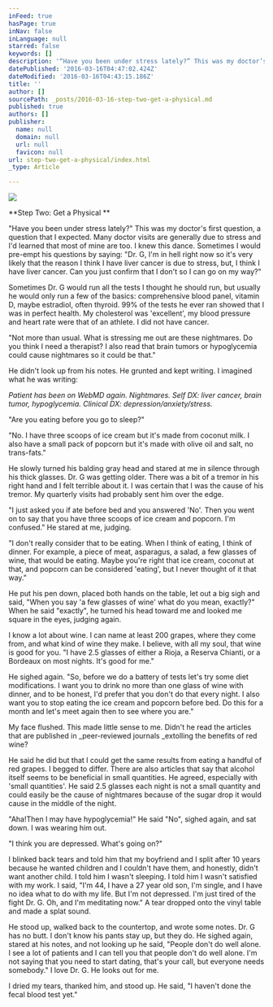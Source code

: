 ```yaml
---
inFeed: true
hasPage: true
inNav: false
inLanguage: null
starred: false
keywords: []
description: '“Have you been under stress lately?” This was my doctor’s first question, a question that I expected. Many doctor visits are generally due to stress and I’d learned that most of mine are too. I knew this dance. Sometimes I would pre-empt his questions by saying: “Dr. G, I’m in hell right now so it’s very likely that the reason I think I have liver cancer is due to stress, but, I think I have liver cancer. Can you just confirm that I don’t so I can go on my way?”'
datePublished: '2016-03-16T04:47:02.424Z'
dateModified: '2016-03-16T04:43:15.186Z'
title: ''
author: []
sourcePath: _posts/2016-03-16-step-two-get-a-physical.md
published: true
authors: []
publisher:
  name: null
  domain: null
  url: null
  favicon: null
url: step-two-get-a-physical/index.html
_type: Article

---
```

![](https://the-grid-user-content.s3-us-west-2.amazonaws.com/59eebfae-e383-4db0-a20e-4e95bcfb0414.jpg)

**Step Two: Get a Physical **

"Have you been under stress lately?" This was my doctor's first question, a question that I expected. Many doctor visits are generally due to stress and I'd learned that most of mine are too. I knew this dance. Sometimes I would pre-empt his questions by saying: "Dr. G, I'm in hell right now so it's very likely that the reason I think I have liver cancer is due to stress, but, I think I have liver cancer. Can you just confirm that I don't so I can go on my way?"

Sometimes Dr. G would run all the tests I thought he should run, but usually he would only run a few of the basics: comprehensive blood panel, vitamin D, maybe estradiol, often thyroid. 99% of the tests he ever ran showed that I was in perfect health. My cholesterol was 'excellent', my blood pressure and heart rate were that of an athlete. I did not have cancer.

"Not more than usual. What is stressing me out are these nightmares. Do you think I need a therapist? I also read that brain tumors or hypoglycemia could cause nightmares so it could be that."

He didn't look up from his notes. He grunted and kept writing. I imagined what he was writing:

_Patient has been on WebMD again. Nightmares. Self DX: liver cancer, brain tumor, hypoglycemia. Clinical DX: depression/anxiety/stress._

"Are you eating before you go to sleep?"

"No. I have three scoops of ice cream but it's made from coconut milk. I also have a small pack of popcorn but it's made with olive oil and salt, no trans-fats."

He slowly turned his balding gray head and stared at me in silence through his thick glasses. Dr. G was getting older. There was a bit of a tremor in his right hand and I felt terrible about it. I was certain that I was the cause of his tremor. My quarterly visits had probably sent him over the edge.

"I just asked you if ate before bed and you answered 'No'. Then you went on to say that you have three scoops of ice cream and popcorn. I'm confused." He stared at me, judging.

"I don't really consider that to be eating. When I think of eating, I think of dinner. For example, a piece of meat, asparagus, a salad, a few glasses of wine, that would be eating. Maybe you're right that ice cream, coconut at that, and popcorn can be considered 'eating', but I never thought of it that way."

He put his pen down, placed both hands on the table, let out a big sigh and said, "When you say 'a few glasses of wine' what do you mean, exactly?" When he said "exactly", he turned his head toward me and looked me square in the eyes, judging again.

I know a lot about wine. I can name at least 200 grapes, where they come from, and what kind of wine they make. I believe, with all my soul, that wine is good for you. "I have 2.5 glasses of either a Rioja, a Reserva Chianti, or a Bordeaux on most nights. It's good for me."

He sighed again. "So, before we do a battery of tests let's try some diet modifications. I want you to drink no more than one glass of wine with dinner, and to be honest, I'd prefer that you don't do that every night. I also want you to stop eating the ice cream and popcorn before bed. Do this for a month and let's meet again then to see where you are."

My face flushed. This made little sense to me. Didn't he read the articles that are published in _peer-reviewed journals _extolling the benefits of red wine?

He said he did but that I could get the same results from eating a handful of red grapes. I begged to differ. There are also articles that say that alcohol itself seems to be beneficial in small quantities. He agreed, especially with 'small quantities'. He said 2.5 glasses each night is not a small quantity and could easily be the cause of nightmares because of the sugar drop it would cause in the middle of the night.

"Aha!Then I may have hypoglycemia!" He said "No", sighed again, and sat down. I was wearing him out. 

"I think you are depressed. What's going on?"

I blinked back tears and told him that my boyfriend and I split after 10 years because he wanted children and I couldn't have them, and honestly, didn't want another child. I told him I wasn't sleeping. I told him I wasn't satisfied with my work. I said, "I'm 44, I have a 27 year old son, I'm single, and I have no idea what to do with my life. But I'm not depressed. I'm just tired of the fight Dr. G. Oh, and I'm meditating now." A tear dropped onto the vinyl table and made a splat sound.

He stood up, walked back to the countertop, and wrote some notes. Dr. G has no butt. I don't know his pants stay up, but they do. He sighed again, stared at his notes, and not looking up he said, "People don't do well alone. I see a lot of patients and I can tell you that people don't do well alone. I'm not saying that you need to start dating, that's your call, but everyone needs somebody." I love Dr. G. He looks out for me. 

I dried my tears, thanked him, and stood up. He said, "I haven't done the fecal blood test yet."